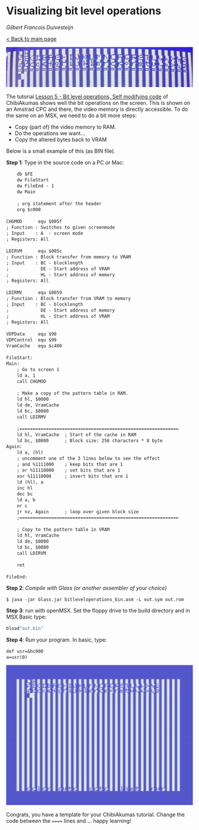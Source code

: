 # Visualizing bit level operations

_Gilbert Francois Duivesteijn_

[< Back to main page](index.html)

![](07_bitleveloperations.jpg)

The tutorial [Lesson 5 - Bit level operations, Self modifying code](https://www.chibiakumas.com/z80/index.php#Lesson5) of ChibiAkumas shows well the bit operations on the screen. This is shown on an Amstrad CPC and there, the video memory is directly accessible. To do the same on an MSX, we need to do a bit more steps:

- Copy (part of) the video memory to RAM.
- Do the operations we want...
- Copy the altered bytes back to VRAM

Below is a small example of this (as BIN file). 

**Step 1**: Type in the source code on a PC or Mac:

```assembly
    db $FE
    dw FileStart
    dw FileEnd - 1
    dw Main

    ; org statement after the header
    org $c000

CHGMOD      equ $005f
; Function : Switches to given screenmode
; Input    : A  - screen mode
; Registers: All

LDIRVM      equ $005c
; Function : Block transfer from memory to VRAM 
; Input    : BC - blocklength
;            DE - Start address of VRAM
;            HL - Start address of memory
; Registers: All

LDIRMV      equ $0059
; Function : Block transfer from VRAM to memory 
; Input    : BC - blocklength
;            DE - Start address of memory
;            HL - Start address of VRAM
; Registers: All

VDPData     equ $98
VDPControl  equ $99
VramCache   equ $c400

FileStart:
Main:
    ; Go to screen 1
    ld a, 1
    call CHGMOD

    ; Make a copy of the pattern table in RAM.
    ld hl, $0000
    ld de, VramCache
    ld bc, $0800
    call LDIRMV

    ;============================================================ 
    ld hl, VramCache  ; Start of the cache in RAM
    ld bc, $0800      ; Block size: 256 characters * 8 byte
Again:
    ld a, (hl)
    ; uncomment one of the 3 lines below to see the effect
    ; and %1111000    ; keep bits that are 1
    ; or %11110000    ; set bits that are 1
    xor %11110000     ; invert bits that are 1     
    ld (hl), a
    inc hl
    dec bc
    ld a, b
    or c
    jr nz, Again      ; loop over given block size
    ;============================================================ 

    ; Copy to the pattern table in VRAM
    ld hl, VramCache
    ld de, $0000
    ld bc, $0800
    call LDIRVM
    
    ret

FileEnd:

```

**Step 2**: *Compile  with Glass (or another assembler of your choice)*

```shell
$ java -jar Glass.jar bitleveloperations_bin.asm -L out.sym out.rom
```

**Step 3**: run with openMSX. Set the floppy drive to the build directory and in MSX Basic type:

```sh
bload"out.bin"
```

**Step 4**: Run your program. In basic, type:

```
def usr=&hc000
a=usr(0)
```

![Bit level operations](07_bitleveloperations_01.png)

Congrats, you have a template for your ChibiAkumas tutorial. Change the code between the `====` lines and ... happy learning!
